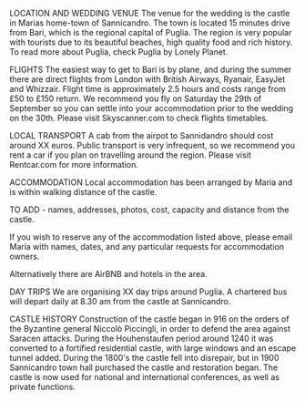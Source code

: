 LOCATION AND WEDDING VENUE
The venue for the wedding is the castle in Marias home-town of Sannicandro. The town is located 15 minutes drive from Bari, which is the regional capital of Puglia. The region is very popular with tourists due to its beautiful beaches, high quality food and rich history. To read more about Puglia, check Puglia by Lonely Planet.

FLIGHTS
The easiest way to get to Bari is by plane, and during the summer there are direct flights from London with British Airways, Ryanair, EasyJet and Whizzair. Flight time is approximately 2.5 hours and costs range from £50 to £150 return. We recommend you fly on Saturday the 29th of September so you can settle into your accommodation prior to the wedding on the 30th. Please visit Skyscanner.com to check flights timetables.

LOCAL TRANSPORT
A cab from the airpot to Sannidandro should cost around XX euros. Public transport is very infrequent, so we recommend you rent a car if you plan on travelling around the region. Please visit Rentcar.com for more information.

ACCOMMODATION
Local accommodation has been arranged by Maria and is within walking distance of the castle.

TO ADD - names, addresses, photos, cost, capacity and distance from the castle.

If you wish to reserve any of the accommodation listed above, please email Maria with names, dates, and any particular requests for accommodation owners.

Alternatively there are AirBNB and hotels in the area.

DAY TRIPS
We are organising XX day trips around Puglia. A chartered bus will depart daily at 8.30 am from the castle at Sannicandro.

CASTLE HISTORY
Construction of the castle began in 916 on the orders of the Byzantine general Niccolò Piccingli, in order to defend the area against Saracen attacks. During the Houhenstaufen period around 1240 it was converted to a fortified residential castle, with large windows and an escape tunnel added. During the 1800's the castle fell into disrepair, but in 1900 Sannicandro town hall purchased the castle and restoration began. The castle is now used for national and international conferences, as well as private functions.
